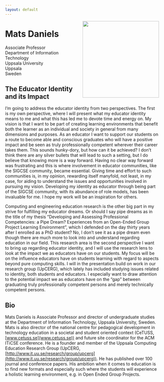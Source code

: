 ```yaml
---
layout: default
---
```


<img 	src = "/images/speakers/m-d.jpg" 
			width = "250px"
			style="float:right; margin-left: 20px;"
			>

# Mats Daniels
Associate Professor
<br>
Department of Information Technology
</br>
Uppsala University
<br>
Uppsala
<br>
Sweden

<a name = "abstract"> </a>

## The Educator Identity and its Impact

I’m going to address the educator identity from two perspectives. The first is my own perspective, where I will present what my educator identity means to me and what this has led me to devote time and energy on. My vision is that I want to be part of creating learning environments that benefit both the learner as an individual and society in general from many dimensions and purposes. As an educator I want to support our students on a route to become able and conscious graduates who will have a positive impact and be seen as truly professionally competent wherever their career takes them. This sounds hunky-dory, but how can it be achieved? I don’t think there are any silver bullets that will lead to such a setting, but I do believe that knowing more is a way forward. Having no clear way forward was frustrating and this is where involvement in educator communities, like the SIGCSE community, became essential. Giving time and effort to such communities is, in my opinion, rewarding itself manyfold, not least, in my case, for aiding to understand the issues and opportunities involved in pursuing my vision. Developing my identity as educator through being part of the SIGCSE community, with its abundance of role models, has been invaluable for me. I hope my work will be an inspiration for others.

Computing and engineering education research is the other big part in my strive for fulfilling my educator dreams. Or should I say pipe dreams as in the title of my thesis “Developing and Assessing Professional Competencies: a Pipe Dream? Experiences from an Open-Ended Group Project Learning Environment”, which I defended on the day thirty years after I enrolled as a PhD student? No, I don’t see it as a pipe dream even though there are much more to look into and understand regarding education in our field. This research area is the second perspective I want to bring up regarding educator identity, and I will use the research lens to look at the impact we as educators have on our students. My focus will be on the influence educators have on students learning with regard to aspects beyond pure computing skills. I will in the presentation build on work in our research group (UpCERG), which lately has included studying issues related to identity, both students and educators. I especially want to draw attention to the potential impact we as educators have on the “gap” between graduating truly professionally competent persons and merely technically competent persons.

<a name = "bio"> </a>

## Bio

Mats Daniels is Associate Professor and director of undergraduate studies at the Department of Information Technology, Uppsala University, Sweden. Mats is also director of the national centre for pedagogical development in technology education in a societal and student oriented context (CeTUSS, [www.cetuss.se](www.cetuss.se)) and future site coordinator for the ACM ITiCSE conference. He is a founder and member of the Uppsala Computing Education Research Group (UpCERG, [http://www.it.uu.se/research/group/upcerg](http://www.it.uu.se/research/group/upcerg)). He has published over 100 journal and conference papers. His ambition when it comes to education is to find new formats and especially such where the students will experience a holistic learning environment, e.g. in Open Ended Group Projects.
